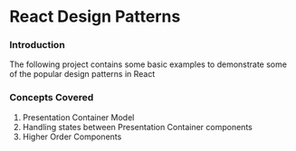 # React Design Patterns

### Introduction

The following project contains some basic examples to demonstrate some of the
popular design patterns in React

### Concepts Covered

1. Presentation Container Model
2. Handling states between Presentation Container components
3. Higher Order Components
